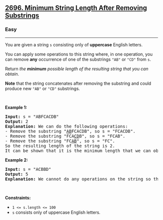 <h2><a href="https://leetcode.com/problems/minimum-string-length-after-removing-substrings/">2696. Minimum String Length After Removing Substrings</a></h2><h3>Easy</h3><hr><div><p>You are given a string <code>s</code> consisting only of <strong>uppercase</strong> English letters.</p>

<p>You can apply some operations to this string where, in one operation, you can remove <strong>any</strong> occurrence of one of the substrings <code>"AB"</code> or <code>"CD"</code> from <code>s</code>.</p>

<p>Return <em>the <strong>minimum</strong> possible length of the resulting string that you can obtain</em>.</p>

<p><strong>Note</strong> that the string concatenates after removing the substring and could produce new <code>"AB"</code> or <code>"CD"</code> substrings.</p>

<p>&nbsp;</p>
<p><strong class="example">Example 1:</strong></p>

<pre><strong>Input:</strong> s = "ABFCACDB"
<strong>Output:</strong> 2
<strong>Explanation:</strong> We can do the following operations:
- Remove the substring "<u>AB</u>FCACDB", so s = "FCACDB".
- Remove the substring "FCA<u>CD</u>B", so s = "FCAB".
- Remove the substring "FC<u>AB</u>", so s = "FC".
So the resulting length of the string is 2.
It can be shown that it is the minimum length that we can obtain.</pre>

<p><strong class="example">Example 2:</strong></p>

<pre><strong>Input:</strong> s = "ACBBD"
<strong>Output:</strong> 5
<strong>Explanation:</strong> We cannot do any operations on the string so the length remains the same.
</pre>

<p>&nbsp;</p>
<p><strong>Constraints:</strong></p>

<ul>
	<li><code>1 &lt;= s.length &lt;= 100</code></li>
	<li><code>s</code>&nbsp;consists only of uppercase English letters.</li>
</ul>
</div>